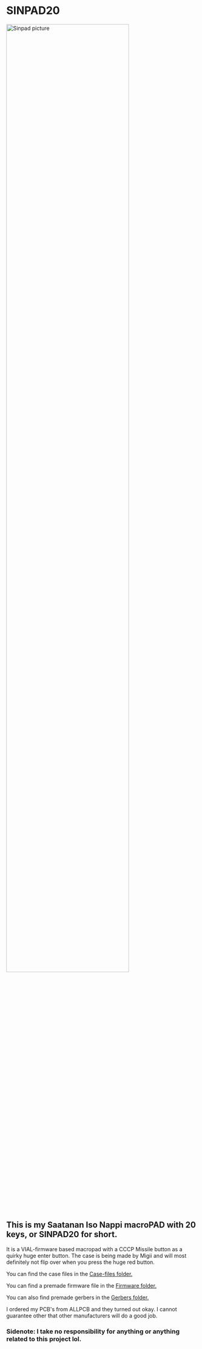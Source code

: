 # SINPAD20
<img src="https://github.com/CountKeepo/SIN-pad/blob/main/sinpad.png" alt="Sinpad picture" width="80%"/>

## This is my Saatanan Iso Nappi macroPAD with 20 keys, or SINPAD20 for short. 

It is a VIAL-firmware based macropad with a CCCP Missile button as a quirky huge enter button.
The case is being made by Migii and will most definitely not flip over when you press the huge red button.

You can find the case files in the [Case-files folder.](https://github.com/CountKeepo/sinpad20/tree/main/Case-files)

You can find a premade firmware file in the [Firmware folder.](https://github.com/CountKeepo/sinpad20/tree/main/Firmware)

You can also find premade gerbers in the [Gerbers folder.](https://github.com/CountKeepo/SIN-pad/tree/main/Sinpad%20Gerbers)  

I ordered my PCB's from ALLPCB and they turned out okay. I cannot guarantee other that other manufacturers will do a good job. 


### Sidenote: I take no responsibility for anything or anything related to this project lol.
